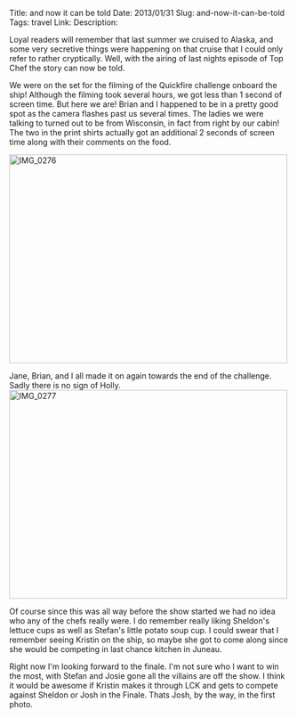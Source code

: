 Title: and now it can be told
Date: 2013/01/31
Slug: and-now-it-can-be-told
Tags: travel
Link: 
Description: 


<p>Loyal readers will remember that last summer we cruised to Alaska, and some very secretive things were happening on that cruise that I could only refer to rather cryptically.  Well, with the airing of last nights episode of Top Chef the story can now be told.</p>

<p>We were on the set for the filming of the Quickfire challenge onboard the ship!  Although the filming took several hours, we got less than 1 second of screen time.  But here we are!  Brian and I happened to be in a pretty good spot as the camera flashes past us several times.  The ladies we were talking to turned out to be from Wisconsin, in fact from right by our cabin!  The two in the print shirts actually got an additional 2 seconds of screen time along with their comments on the food.

<a href="http://www.flickr.com/photos/71706244@N00/8433342727" title="View 'IMG_0276' on Flickr.com"><img height="375" title="IMG_0276" alt="IMG_0276" border="0" src="http://farm9.staticflickr.com/8354/8433342727_68204d7fdd.jpg" width="500"/></a>

Jane, Brian, and I all made it on again towards the end of the challenge.  Sadly there is no sign of Holly.
<a href="http://www.flickr.com/photos/71706244@N00/8434428742" title="View 'IMG_0277' on Flickr.com"><img height="375" title="IMG_0277" alt="IMG_0277" border="0" src="http://farm9.staticflickr.com/8355/8434428742_32af448c8b.jpg" width="500"/></a>

<p>Of course since this was all way before the show started we had no idea who any of the chefs really were.  I do remember really liking Sheldon's lettuce cups as well as Stefan's little potato soup cup.  I could swear that I remember seeing Kristin on the ship, so maybe she got to come along since she would be competing in last chance kitchen in Juneau. </p>

<p>Right now I'm looking forward to the finale.  I'm not sure who I want to win the most, with Stefan and Josie gone all the villains are off the show.  I think it would be awesome if Kristin makes it through LCK and gets to compete against Sheldon or Josh in the Finale.  Thats Josh, by the way, in the first photo.</p>



